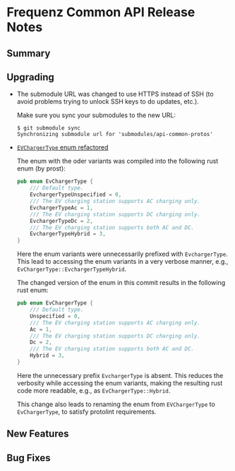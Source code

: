 # Frequenz Common API Release Notes

## Summary

<!-- Here goes a general summary of what this release is about -->

## Upgrading

* The submodule URL was changed to use HTTPS instead of SSH (to avoid problems trying to unlock SSH keys to do updates, etc.).

  Make sure you sync your submodules to the new URL:

  ```console
  $ git submodule sync
  Synchronizing submodule url for 'submodules/api-common-protos'
  ```

* [`EVChargerType` enum refactored](https://github.com/frequenz-floss/frequenz-api-common/pull/21)

  The enum with the oder variants was compiled into the following rust enum
  (by prost):
  ```rust
  pub enum EvChargerType {
      /// Default type.
      EvchargerTypeUnspecified = 0,
      /// The EV charging station supports AC charging only.
      EvchargerTypeAc = 1,
      /// The EV charging station supports DC charging only.
      EvchargerTypeDc = 2,
      /// The EV charging station supports both AC and DC.
      EvchargerTypeHybrid = 3,
  }
  ```
  Here the enum variants were unnecessarily prefixed with `EvchargerType`.
  This lead to accessing the enum variants in a very verbose manner, e.g.,
  `EvChargerType::EvchargerTypeHybrid`.

  The changed version of the enum in this commit results in the following
  rust enum:
  ```rust
  pub enum EvChargerType {
      /// Default type.
      Unspecified = 0,
      /// The EV charging station supports AC charging only.
      Ac = 1,
      /// The EV charging station supports DC charging only.
      Dc = 2,
      /// The EV charging station supports both AC and DC.
      Hybrid = 3,
  }
  ```
  Here the unnecessary prefix `EvchargerType` is absent. This reduces the
  verbosity while accessing the enum variants, making the resulting rust code
  more readable, e.g., as `EvChargerType::Hybrid`.

  This change also leads to renaming the enum from `EVChargerType` to
  `EvChargerType`, to satisfy protolint requirements.
## New Features

<!-- Here goes the main new features and examples or instructions on how to use them -->

## Bug Fixes

<!-- Here goes notable bug fixes that are worth a special mention or explanation -->
